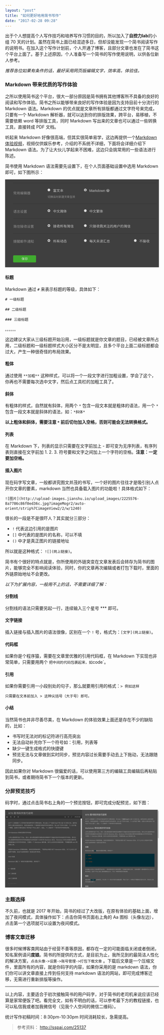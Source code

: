 ```yaml
---
layout: "post"
title: "如何更好地用简书写作"
date: "2017-02-28 09:28"
---
```


出于个人想提高个人写作技巧和培养写作习惯的目的，所以加入了**自控力lab**的小组 70 天的计划。虽然在简书上面已经混迹多日，但却没能发现一个简书阅读写作的说明书。在加入这个写作计划前，个人开通了博客，且部分文章也发在了简书这个平台上面了。基于上述原因，个人准备写一个简书的写作使用说明，以供各位新人参考。

*推荐各位如果有条件的话，最好采用网页版编辑文字，效率高，体验佳。*

### Markdown 带来优质的写作体验

之所以使用简书这个平台，很大一部分原因是简书拥有其他博客所不具备的良好的阅读和写作体验。简书之所以能够带来良好的写作体验是因为支持目前十分流行的 Markdown 语法。Markdown 的优点就是文章所有排版都通过文字符号来完成，只要有一个 Markdown 解析器，就可以达到你的排版效果，跨平台，易移植，不需要依赖 word 等排版工具，同时 Markdown 写出来的文章也可以通过一些转换工具，直接转成 PDF 文档。

听起来 Markdown 好像很高端，但其实很简单易学，这边再提供一个[Markdown体验视频](http://www.zealer.com/post/725.html)，视频仅供娱乐参考，介绍的不系统不详细，下面将会详细介绍下 Markdown 语法。为了让大伙儿学起来不困难，这边只会挑常用的一些语法进行陈述。

简书使用 Markdown 语法需要先设置下，在个人页面基础设置中选用 Markdown 即可，如下图所示：

![设置](https://raw.githubusercontent.com/noparkinghere/noparkinghere.github.io/master/img//2017-02-28-如何更好地用简书写作/1.png)

<!-- more -->

#### 标题 

Markdown 通过 `#` 来表示标题的等级，具体如下：

```
# 一级标题

## 二级标题

### 三级标题

。。。。。。
```

这边建议大家从三级标题开始沿用，一级标题就是你文章的题目，已经被文章所占用，二级标题和一级标题样式大小区分不是太明显，且多个平台上面二级标题都会过大，产生一种很奇怪的布局效果。

#### 粗体

通过使用 `**加粗**` 这种样式，可以将一个一段文字进行加粗设置，学会了这个，你再也不需要每次选中文字，然后点工具栏的加粗工具了。

#### 斜体

有粗体的样式，自然就有斜体，用两个 `*` 包含一段文本就是粗体的语法，用一个 `*` 包含一段文本就是斜体的语法，如：`*斜体*`

**以上粗体和斜体，需要注意 `*` 前后切勿加入空格，否则可能会无法转换格式。**

#### 列表

在 Markdown 下，列表的显示只需要在文字前加上 - 即可变为无序列表，有序列表则直接在文字前加 1. 2. 3. 符号要和文字之间加上一个字符的空格。**注意：一定要加空格。**

#### 插入图片

现在码字写文章，一般都讲究图文并茂的书写，一个好的图片往往才是吸引别人点开你文章的要素，markdown 当然也具备载入图片的功能啦！具体格式如下：

```
![图片](http://upload-images.jianshu.io/upload_images/2225576-8a7786c86f0ed36c.jpg?imageMogr2/auto-orient/strip%7CimageView2/2/w/1240)
```
很长的一段是不是很吓人？其实就分三部分：
- `!` 代表这边引用的是图片
- `[]` 中代表的是图片的名称，可以不填
- `()` 中才是真正图片的链接地址

所以就是这种格式： `![](网上链接)`。

简书有个很好的特点就是，你所使用的外链突变在文章发表后会转存为简书的图片，能够完全不影响阅读体验，同时，你的文章再次编辑或者打包下载时，里面的外链原始地址不会更改。

*以下为扩展内容，一般用不上的话，不需要详细了解：*

#### 分割线

分割线的语法只需要另起一行，连续输入三个星号 *** 即可。

#### 文字链接

插入链接与插入图片的语法很像，区别在一个 `!` 号，格式为：`[文字](网上链接)`。

####  代码框

如果你是个程序猿，需要在文章里优雅的引用代码框，在 Markdown 下实现也非常简单，只需要用两个 ` 把中间的代码包裹起来，如 `code`。

#### 引用

如果你需要引用一小段别处的句子，那么就要用引用的格式：`> 例如这样`

`只需要在文本前加入 > 这种尖括号（大于号）即可。`

#### 小结

当然简书也并非尽善尽美，在 Markdown 的体验效果上面还是存在不少的缺陷的，比如：
- 书写时无法对的标记符进行高亮突出
- 无法自动补充你下一个符号如：引用，列表等
- 缺少一键生成格式的快捷键
- 预览无法与文章做到实时同步，预览内容过长需要手动去上下拖动，无法跟随同步。

因此如果你对 Markdown 很偏爱的话，可以使用第三方的编辑工具编辑后再粘贴到简书，或者期待简书下一个版本的更新。

### 分屏预览技巧

码字时，通过点击简书右上角的一个预览按钮，即可完成分配预览，如下图：


![](https://raw.githubusercontent.com/noparkinghere/noparkinghere.github.io/master/img/2017-02-28-如何更好地用简书写作/2.png)

### 主题选择

不久前，也就是 2017 年开始，简书的经过了大改版，在原有体验的基础上面，增加了夜间模式，具体操作如下：点击你简书页面右上角的 Aa 图标（头像左边），点击第一个选项就可以设置为夜间模式。

### 博客文章迁移

很多时候博客类网站由于经营不善等原因，都存在一定的可能面临关闭或者倒闭，知名案例请问**度娘**。简书的所提供的方式，是目前为止，我所见到的最简洁人性化的解决方案，`点击头像->设置->账号管理->打包下载文章` 。下载后文章是一个压缩文件，里面所有的内容，就是你码字的内容，如果你采用的是 markdown 语法，你们你可以讲文章直接上传到任何支持 markdown 语法的网站，即可完成博客迁移，无需进行重新排版等操作。

***

以上内容，主要适合于初次接触简书的用户码字，对于简书的老司机来说应该已经算是家常便饭了吧。看完全文，如有不明白的话，可以参考最下方的教程链接，也可以私信我或者加我微信号（见我个人空间的微信二维码）。

统计写作初稿时间：8:30pm-10:30pm 时间消耗较长，急需提高。

> 参考资料：
> http://sspai.com/25137
